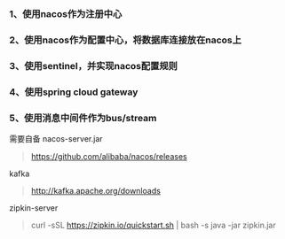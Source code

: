 ### 1、使用nacos作为注册中心 ###
### 2、使用nacos作为配置中心，将数据库连接放在nacos上 ###
### 3、使用sentinel，并实现nacos配置规则 ###
### 4、使用spring cloud gateway ###
### 5、使用消息中间件作为bus/stream ###

需要自备 nacos-server.jar 

>https://github.com/alibaba/nacos/releases

kafka
>http://kafka.apache.org/downloads

zipkin-server
>curl -sSL https://zipkin.io/quickstart.sh | bash -s
java -jar zipkin.jar